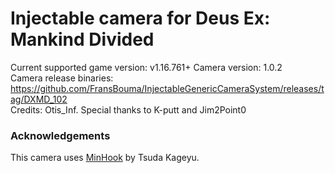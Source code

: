 Injectable camera for Deus Ex: Mankind Divided
============================

Current supported game version: v1.16.761+
Camera version: 1.0.2  
Camera release binaries: https://github.com/FransBouma/InjectableGenericCameraSystem/releases/tag/DXMD_102    
Credits: Otis_Inf. Special thanks to K-putt and Jim2Point0  

### Acknowledgements
This camera uses [MinHook](https://github.com/TsudaKageyu/minhook) by Tsuda Kageyu.
